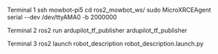Terminal 1
ssh mowbot-pi5
cd ros2_mowbot_ws/
sudo MicroXRCEAgent serial --dev /dev/ttyAMA0 -b 2000000

Terminal 2
ros2 run ardupilot_tf_publisher ardupilot_tf_publisher

Terminal 3
ros2 launch robot_description robot_description.launch.py